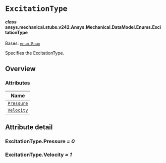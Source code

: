 # `ExcitationType`

<a id="ansys.mechanical.stubs.v242.Ansys.Mechanical.DataModel.Enums.ExcitationType"></a>

#### *class* ansys.mechanical.stubs.v242.Ansys.Mechanical.DataModel.Enums.ExcitationType

Bases: [`enum.Enum`](https://docs.python.org/3/library/enum.html#enum.Enum)

Specifies the ExcitationType.

<!-- !! processed by numpydoc !! -->

<a id="overview"></a>

## Overview

### Attributes

| Name |
| ---------------------------------------------------------------------------------------------------------------- |
| [`Pressure`](#ExcitationType.Pressure) |
| [`Velocity`](#ExcitationType.Velocity) |

<a id="attribute-detail"></a>

## Attribute detail

<a id="ExcitationType.Pressure"></a>

### ExcitationType.Pressure *= 0*

<a id="ExcitationType.Velocity"></a>

### ExcitationType.Velocity *= 1*



